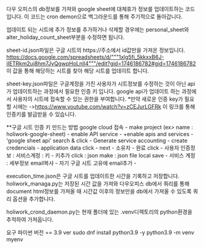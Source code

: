다우 오피스의 db정보를 가져와 google sheet에 대체휴가 정보를 업데이트하는 코드입니다.
이 코드는 cron demon으로 백그라운드를 통해 주기적으로 돌아갑니다.

업데이트 되는 시트에 추가 정보를 추가하거나 삭제할 경우에는
personal_sheet와 alter_holiday_count_sheet부분을 수정하면 됩니다.

sheet-id.json파일은 구글 시트의 https://주소에서 id값만을 가져온 정보입니다.
https://docs.google.com/spreadsheets/d/"""1xlg5fi_5kkxxB6J-iIETRkm2uj8hm7JyQgwpHoLnlI4"""/edit?gid=1746186782#gid=1746186782
이 값을 통해 해당하는 시트를 찾아 해당 시트를 업데이트 합니다.

sheet-key.json파일은 구글계정을 가진 사용자가 시트정보를 수정하는 것이 아닌 
api가 업데이트하는 과정에서 필요한 인증 키 입니다.
google api가 업데이트 하는 과정에서 사용자의 시트에 접속할 수 있는 권한을 부여합니다.
  *만약 새로운 인증 key가 필요할 시에는 ->https://www.youtube.com/watch?v=zCEJurLGFRk
     이 링크를 통해 인증키를 발급받을 수 있습니다.

  **구글 시트 인증 키 만드는 방법
    google cloud 접속 -
    make project (ex> name : holiwork-google-sheet) -
    enable API service -
    +enable apis and services -
    'google sheet api' search & click -
    Generate service accounting -
    create credencials -
    application data click -
    next -
    소유자 -
    완료 click -
    사용자 인증정보 : 서비스계정 : 키 -
    키추가 click : json make : json file local save -
    서비스 계정 : 세부정보 email복사 -
    자기 구글 시트 고유에 email추가 -

execution_time.json은 구글 시트를 업데이트한 시간을 기록하고 저장합니다.
holiwork_managa.py는 저장된 시간 값을 가져와 다우오피스 db에서 
쿼리를 통해 document html정보를 가져올 때 시간값 이후의 정보만을 db에서
가져올 수 있도록 쿼리 옵션을 추가합니다.

holiwork_crond_daemon.py는 현재 폴더에 있는 .venv디렉토리의 python환경을 
추적하여 가져옵니다.

요구 파이썬 버전 == 3.9 ver
 sudo dnf install python3.9 -y
 python3.9 -m venv myenv
